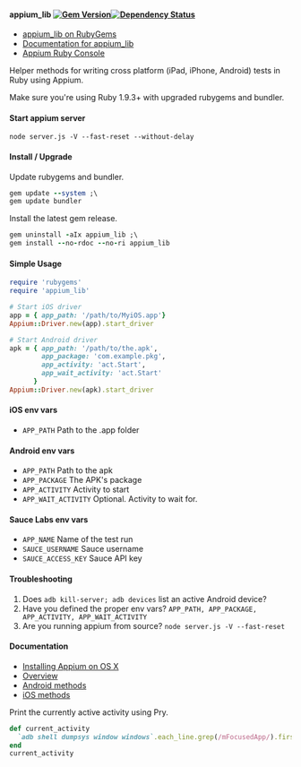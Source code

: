 #### appium_lib [![Gem Version](https://badge.fury.io/rb/appium_lib.png)](http://rubygems.org/gems/appium_lib)[![Dependency Status](https://gemnasium.com/appium/ruby_lib.png)](https://gemnasium.com/appium/ruby_lib)

- [appium_lib on RubyGems](https://rubygems.org/gems/appium_lib)
- [Documentation for appium_lib](http://www.rubydoc.info/github/appium/ruby_lib/master/frames)
- [Appium Ruby Console](https://github.com/appium/ruby_console)

Helper methods for writing cross platform (iPad, iPhone, Android) tests in Ruby using Appium.

Make sure you're using Ruby 1.9.3+ with upgraded rubygems and bundler.

#### Start appium server

`node server.js -V --fast-reset --without-delay`

#### Install / Upgrade

Update rubygems and bundler.

```ruby
gem update --system ;\
gem update bundler
```

Install the latest gem release.

```ruby
gem uninstall -aIx appium_lib ;\
gem install --no-rdoc --no-ri appium_lib
```

#### Simple Usage

```ruby
require 'rubygems'
require 'appium_lib'

# Start iOS driver
app = { app_path: '/path/to/MyiOS.app'}
Appium::Driver.new(app).start_driver

# Start Android driver
apk = { app_path: '/path/to/the.apk',
        app_package: 'com.example.pkg',
        app_activity: 'act.Start',
        app_wait_activity: 'act.Start'
      }
Appium::Driver.new(apk).start_driver
```

#### iOS env vars

- `APP_PATH` Path to the .app folder

#### Android env vars

- `APP_PATH` Path to the apk
- `APP_PACKAGE` The APK's package
- `APP_ACTIVITY` Activity to start
- `APP_WAIT_ACTIVITY` Optional. Activity to wait for.

#### Sauce Labs env vars

- `APP_NAME` Name of the test run
- `SAUCE_USERNAME` Sauce username
- `SAUCE_ACCESS_KEY` Sauce API key

#### Troubleshooting

1. Does `adb kill-server; adb devices` list an active Android device?
2. Have you defined the proper env vars? `APP_PATH, APP_PACKAGE, APP_ACTIVITY, APP_WAIT_ACTIVITY`
3. Are you running appium from source? `node server.js -V --fast-reset`

#### Documentation

- [Installing Appium on OS X](https://github.com/appium/ruby_console/blob/master/osx.md)
- [Overview](https://github.com/appium/ruby_lib/blob/master/docs/docs.md) 
- [Android methods](https://github.com/appium/ruby_lib/blob/master/docs/android_docs.md)
- [iOS methods](https://github.com/appium/ruby_lib/blob/master/docs/ios_docs.md)

Print the currently active activity using Pry.

```ruby
def current_activity
  `adb shell dumpsys window windows`.each_line.grep(/mFocusedApp/).first.split(' ').last.gsub('}','')
end
current_activity
```
